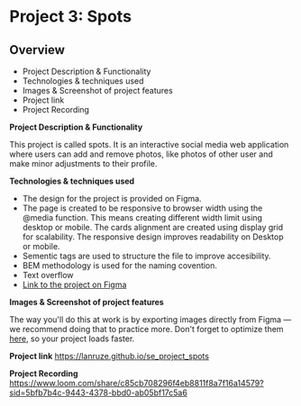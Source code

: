 # Project 3: Spots

## Overview

- Project Description & Functionality
- Technologies & techniques used
- Images & Screenshot of project features
- Project link
- Project Recording

**Project Description & Functionality**

This project is called spots. It is an interactive social media web application where users can add and remove photos, like photos of other user and make minor adjustments to their profile.

**Technologies & techniques used**

- The design for the project is provided on Figma.
- The page is created to be responsive to browser width using the @media function. This means creating different width limit using desktop or mobile. The cards alignment are created using display grid for scalability. The responsive design improves readability on Desktop or mobile.
- Sementic tags are used to structure the file to improve accesibility.
- BEM methodology is used for the naming covention.
- Text overflow
- [Link to the project on Figma](https://www.figma.com/file/BBNm2bC3lj8QQMHlnqRsga/Sprint-3-Project-%E2%80%94-Spots?type=design&node-id=2%3A60&mode=design&t=afgNFybdorZO6cQo-1)

**Images & Screenshot of project features**

The way you'll do this at work is by exporting images directly from Figma — we recommend doing that to practice more. Don't forget to optimize them [here](https://tinypng.com/), so your project loads faster.

**Project link**
https://lanruze.github.io/se_project_spots

**Project Recording**
https://www.loom.com/share/c85cb708296f4eb8811f8a7f16a14579?sid=5bfb7b4c-9443-4378-bbd0-ab05bf17c5a6
